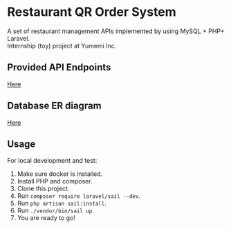 # Restaurant QR Order System
A set of restaurant management APIs implemented by using MySQL + PHP+ Laravel.  
Internship (toy) project at Yumemi Inc.

## Provided API Endpoints
[Here](./doc/openapi.md)

## Database ER diagram
[Here](./doc/erdiagram.md)

## Usage
For local development and test:  
1. Make sure docker is installed.
2. Install PHP and composer.
3. Clone this project.
4. Run `composer require laravel/sail --dev`.
5. Run `php artisan sail:install`.
6. Run `./vendor/bin/sail up`.
7. You are ready to go!